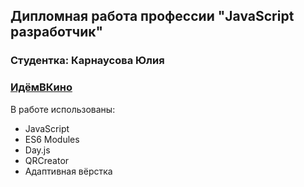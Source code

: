 ## Дипломная работа профессии "JavaScript разработчик"

### Студентка: Карнаусова Юлия
### [ИдёмВКино](https://julianaastra.github.io/Diploma-Final/)

В работе использованы:
- JavaScript
- ES6 Modules
- Day.js
- QRCreator
- Адаптивная вёрстка
